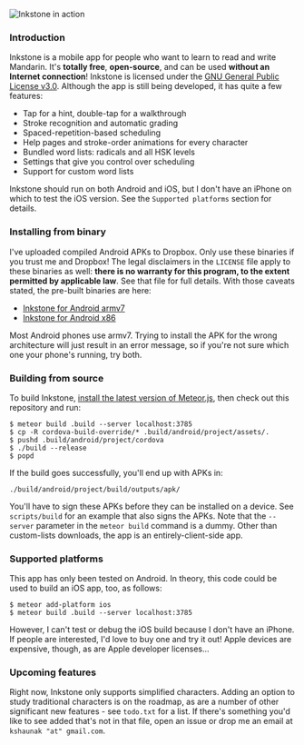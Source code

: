 ![Inkstone in action](http://i.imgur.com/FetiXVc.gif)

### Introduction

Inkstone is a mobile app for people who want to learn to read and
write Mandarin. It's **totally free**, **open-source**, and can be used
**without an Internet connection**! Inkstone is licensed under the
[GNU General Public License v3.0](https://www.gnu.org/licenses/gpl-3.0.en.html).
Although the app is still being developed, it has quite a few features:

- Tap for a hint, double-tap for a walkthrough
- Stroke recognition and automatic grading
- Spaced-repetition-based scheduling
- Help pages and stroke-order animations for every character
- Bundled word lists: radicals and all HSK levels
- Settings that give you control over scheduling
- Support for custom word lists

Inkstone should run on both Android and iOS, but I don't have an iPhone
on which to test the iOS version. See the `Supported platforms` section
for details.

### Installing from binary

I've uploaded compiled Android APKs to Dropbox. Only use these
binaries if you trust me and Dropbox! The legal disclaimers in the
`LICENSE` file apply to these binaries as well: **there is no warranty
for this program, to the extent permitted by applicable law**. See that
file for full details. With those caveats stated, the pre-built
binaries are here:

- [Inkstone for Android armv7](https://www.dropbox.com/s/z2avjvqclmj2snd/inkstone-armv7.apk?dl=0)
- [Inkstone for Android x86](https://www.dropbox.com/s/ucm7zrwuwmeioy6/inkstone-x86.apk?dl=0)

Most Android phones use armv7. Trying to install the APK for the wrong
architecture will just result in an error message, so if you're not sure
which one your phone's running, try both.

### Building from source

To build Inkstone,
[install the latest version of Meteor.js](https://www.meteor.com/install),
then check out this repository and run:

    $ meteor build .build --server localhost:3785
    $ cp -R cordova-build-override/* .build/android/project/assets/.
    $ pushd .build/android/project/cordova
    $ ./build --release
    $ popd

If the build goes successfully, you'll end up with APKs in:

    ./build/android/project/build/outputs/apk/

You'll have to sign these APKs before they can be installed on a device.
See `scripts/build` for an example that also signs the APKs.
Note that the `--server` parameter in the `meteor build` command is a dummy.
Other than custom-lists downloads, the app is an entirely-client-side app.

### Supported platforms

This app has only been tested on Android. In theory, this code could
be used to build an iOS app, too, as follows:

    $ meteor add-platform ios
    $ meteor build .build --server localhost:3785

However, I can't test or debug the iOS build because I don't have an
iPhone. If people are interested, I'd love to buy one and try it out!
Apple devices are expensive, though, as are Apple developer licenses...

### Upcoming features

Right now, Inkstone only supports simplified characters. Adding an option
to study traditional characters is on the roadmap, as are a number of
other significant new features - see `todo.txt` for a list. If there's
something you'd like to see added that's not in that file, open an issue
or drop me an email at `kshaunak "at" gmail.com`.
